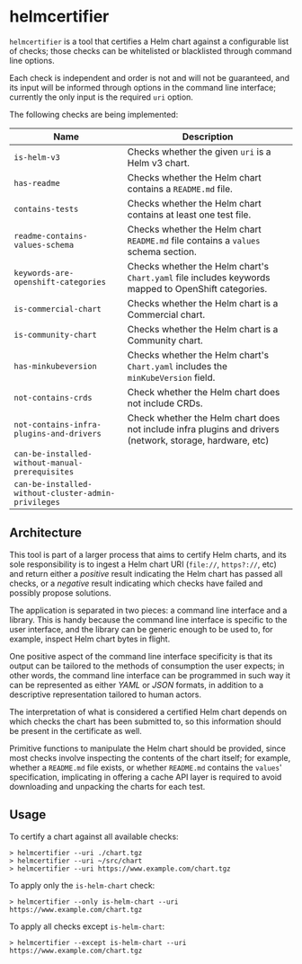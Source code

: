 # helmcertifier

`helmcertifier` is a tool that certifies a Helm chart against a configurable list of checks; those checks can be
whitelisted or blacklisted through command line options.

Each check is independent and order is not and will not be guaranteed, and its input will be informed through options in
the command line interface; currently the only input is the required `uri` option.

The following checks are being implemented:

| Name | Description
|---|---
| `is-helm-v3` | Checks whether the given `uri` is a Helm v3 chart.
| `has-readme` | Checks whether the Helm chart contains a `README.md` file.
| `contains-tests` | Checks whether the Helm chart contains at least one test file.
| `readme-contains-values-schema` | Checks whether the Helm chart `README.md` file contains a `values` schema section.
| `keywords-are-openshift-categories` | Checks whether the Helm chart's `Chart.yaml` file includes keywords mapped to OpenShift categories.
| `is-commercial-chart` | Checks whether the Helm chart is a Commercial chart.
| `is-community-chart` | Checks whether the Helm chart is a Community chart.
| `has-minkubeversion` | Checks whether the Helm chart's `Chart.yaml` includes the `minKubeVersion` field. 
| `not-contains-crds` | Check whether the Helm chart does not include CRDs.
| `not-contains-infra-plugins-and-drivers` | Check whether the Helm chart does not include infra plugins and drivers (network, storage, hardware, etc)
| `can-be-installed-without-manual-prerequisites` |
| `can-be-installed-without-cluster-admin-privileges` |

## Architecture

This tool is part of a larger process that aims to certify Helm charts, and its sole responsibility is to ingest a Helm
chart URI (`file://`, `https?://`, etc)
and return either a *positive* result indicating the Helm chart has passed all checks, or a *negative* result indicating
which checks have failed and possibly propose solutions.

The application is separated in two pieces: a command line interface and a library. This is handy because the command
line interface is specific to the user interface, and the library can be generic enough to be used to, for example,
inspect Helm chart bytes in flight.

One positive aspect of the command line interface specificity is that its output can be tailored to the methods of
consumption the user expects; in other words, the command line interface can be programmed in such way it can be
represented as either *YAML* or *JSON* formats, in addition to a descriptive representation tailored to human actors.

The interpretation of what is considered a certified Helm chart depends on which checks the chart has been submitted to,
so this information should be present in the certificate as well.

Primitive functions to manipulate the Helm chart should be provided, since most checks involve inspecting the contents
of the chart itself; for example, whether a `README.md` file exists, or whether `README.md` contains the `values`'
specification, implicating in offering a cache API layer is required to avoid downloading and unpacking the charts for
each test.

## Usage

To certify a chart against all available checks:

```text
> helmcertifier --uri ./chart.tgz
> helmcertifier --uri ~/src/chart
> helmcertifier --uri https://www.example.com/chart.tgz
```

To apply only the `is-helm-chart` check:

```text
> helmcertifier --only is-helm-chart --uri https://www.example.com/chart.tgz
```

To apply all checks except `is-helm-chart`:

```text
> helmcertifier --except is-helm-chart --uri https://www.example.com/chart.tgz
```
